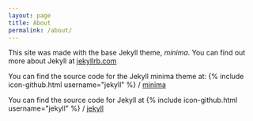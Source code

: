 ```yaml
---
layout: page
title: About
permalink: /about/
---
```


This site was made with the base Jekyll theme, *minima*. You can find out more
about Jekyll at [jekyllrb.com](http://jekyllrb.com/)

You can find the source code for the Jekyll minima theme at:
{% include icon-github.html username="jekyll" %} /
[minima](https://github.com/jekyll/minima)

You can find the source code for Jekyll at
{% include icon-github.html username="jekyll" %} /
[jekyll](https://github.com/jekyll/jekyll)
